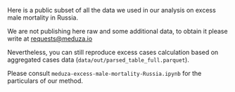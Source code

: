 Here is a public subset of all the data we used in our analysis on excess male mortality in Russia.

We are not publishing here raw and some additional data, to obtain it please write at requests@meduza.io

Nevertheless, you can still reproduce excess cases calculation based on aggregated cases data (`data/out/parsed_table_full.parquet`).

Please consult `meduza-excess-male-mortality-Russia.ipynb` for the particulars of our method.